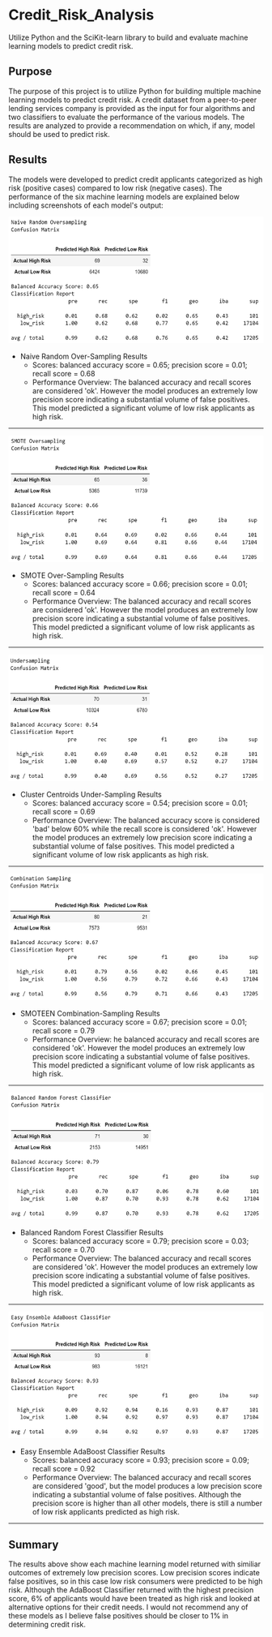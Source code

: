 # Credit_Risk_Analysis

Utilize Python and the SciKit-learn library to build and evaluate machine learning models to predict credit risk.

## Purpose

The purpose of this project is to utilize Python for building multiple machine learning models to predict credit risk.  A credit dataset from a peer-to-peer lending services company is provided as the input for four algorithms and two classifiers to evaluate the performance of the various models.  The results are analyzed to provide a recommendation on which, if any, model should be used to predict risk. 


## Results

The models were developed to predict credit applicants categorized as high risk (positive cases) compared to low risk (negative cases).  The performance of the six machine learning models are explained below including screenshots of each model's output:

<img src="https://github.com/dschul01/Credit_Risk_Analysis/blob/main/Images/Naive_Random_Oversampling.png" width="600" height="250">

* Naive Random Over-Sampling Results
	- Scores: balanced accuracy score = 0.65; precision score = 0.01; recall score = 0.68
	- Performance Overview: The balanced accuracy and recall scores are considered 'ok'. However the model produces an extremely low precision score indicating a substantial volume of false positives.  This model predicted a significant volume of low risk applicants as high risk. 

---------------------------------------------------------------------------------------------------------------------------------
	 
<img src="https://github.com/dschul01/Credit_Risk_Analysis/blob/main/Images/SMOTE_Oversampling.png" width="600" height="250">

* SMOTE Over-Sampling Results
	- Scores: balanced accuracy score = 0.66; precision score = 0.01; recall score = 0.64
	- Performance Overview: The balanced accuracy and recall scores are considered 'ok'. However the model produces an extremely low precision score indicating a substantial volume of false positives.  This model predicted a significant volume of low risk applicants as high risk.

---------------------------------------------------------------------------------------------------------------------------------

<img src="https://github.com/dschul01/Credit_Risk_Analysis/blob/main/Images/Undersampling.png" width="600" height="250">

* Cluster Centroids Under-Sampling Results
	- Scores: balanced accuracy score = 0.54; precision score = 0.01; recall score = 0.69
	- Performance Overview: The balanced accuracy score is considered 'bad' below 60% while the recall score is considered 'ok'. However the model produces an extremely low precision score indicating a substantial volume of false positives.  This model predicted a significant volume of low risk applicants as high risk.

---------------------------------------------------------------------------------------------------------------------------------

<img src="https://github.com/dschul01/Credit_Risk_Analysis/blob/main/Images/Combination_Sampling.png" width="600" height="250">

* SMOTEEN Combination-Sampling Results
	- Scores: balanced accuracy score = 0.67; precision score = 0.01; recall score = 0.79
	- Performance Overview: he balanced accuracy and recall scores are considered 'ok'.  However the model produces an extremely low precision score indicating a substantial volume of false positives.  This model predicted a significant volume of low risk applicants as high risk.

---------------------------------------------------------------------------------------------------------------------------------

<img src="https://github.com/dschul01/Credit_Risk_Analysis/blob/main/Images/Balanced_Random_Forest_Classifier.png" width="600" height="250">

* Balanced Random Forest Classifier Results
	- Scores: balanced accuracy score = 0.79; precision score = 0.03; recall score = 0.70
	- Performance Overview:  The balanced accuracy and recall scores are considered 'ok'. However the model produces an extremely low precision score indicating a substantial volume of false positives.  This model predicted a significant volume of low risk applicants as high risk.

---------------------------------------------------------------------------------------------------------------------------------

<img src="https://github.com/dschul01/Credit_Risk_Analysis/blob/main/Images/Easy_Ensemble_AdaBoost_Classifier.png" width="600" height="250">

* Easy Ensemble AdaBoost Classifier Results
	- Scores: balanced accuracy score = 0.93; precision score = 0.09; recall score = 0.92
	- Performance Overview:  The balanced accuracy and recall scores are considered 'good', but the model produces a low precision score indicating a substantial volume of false positives.  Although the precision score is higher than all other models, there is still a number of low risk applicants predicted as high risk.

---------------------------------------------------------------------------------------------------------------------------------

## Summary

The results above show each machine learning model returned with similiar outcomes of extremely low precision scores.  Low precision scores indicate false positives, so in this case low risk consumers were predicted to be high risk.  Although the AdaBoost Classifier returned with the highest precision score, 6% of applicants would have been treated as high risk and looked at alternative options for their credit needs.  I would not recommend any of these models as I believe false positives should be closer to 1% in determining credit risk.


